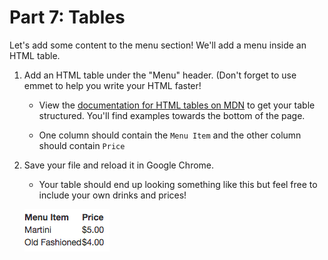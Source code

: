# Part 7: Tables

Let's add some content to the menu section!  We'll add a menu inside an HTML table. 

1. Add an HTML table under the "Menu" header. (Don't forget to use emmet to help you write your HTML faster! 
    * View the [documentation for HTML tables on MDN](https://developer.mozilla.org/en-US/docs/Web/HTML/Element/table) to get your table structured. You'll find examples towards the bottom of the page.
    
    * One column should contain the `Menu Item` and the other column should contain `Price`
    
2. Save your file and reload it in Google Chrome.

    * Your table should end up looking something like this but feel free to include your own drinks and prices!
    
    ![](/assets/table.png)

